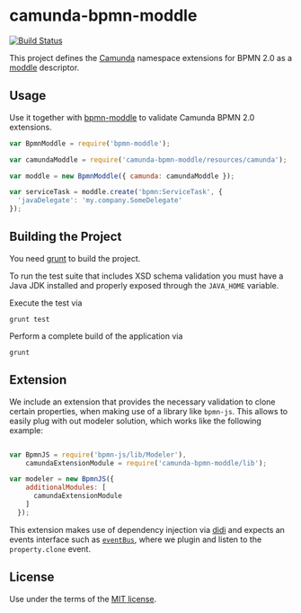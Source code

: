 # camunda-bpmn-moddle

[![Build Status](https://travis-ci.org/camunda/camunda-bpmn-moddle.svg)](https://travis-ci.org/camunda/camunda-bpmn-moddle)

This project defines the [Camunda](https://camunda.org) namespace extensions for BPMN 2.0 as a [moddle](https://github.com/bpmn-io/moddle) descriptor.


## Usage

Use it together with [bpmn-moddle](https://github.com/bpmn-io/bpmn-moddle) to validate Camunda BPMN 2.0 extensions.

```javascript
var BpmnModdle = require('bpmn-moddle');

var camundaModdle = require('camunda-bpmn-moddle/resources/camunda');

var moddle = new BpmnModdle({ camunda: camundaModdle });

var serviceTask = moddle.create('bpmn:ServiceTask', {
  'javaDelegate': 'my.company.SomeDelegate'
});
```


## Building the Project

You need [grunt](http://gruntjs.com) to build the project.

To run the test suite that includes XSD schema validation you must have a Java JDK installed and properly exposed through the `JAVA_HOME` variable.

Execute the test via

```
grunt test
```

Perform a complete build of the application via

```
grunt
```

## Extension

We include an extension that provides the necessary validation to clone certain properties, when making use of a library like `bpmn-js`. This allows to easily plug with out modeler solution, which works like the following example:

```js

var BpmnJS = require('bpmn-js/lib/Modeler'),
    camundaExtensionModule = require('camunda-bpmn-moddle/lib');

var modeler = new BpmnJS({
    additionalModules: [
      camundaExtensionModule
    ]
  });

```

This extension makes use of dependency injection via [didi](https://github.com/nikku/didi) and expects an events interface such as [`eventBus`](https://github.com/bpmn-io/diagram-js/blob/master/lib/core/EventBus.js), where we plugin and listen to the `property.clone` event.


## License

Use under the terms of the [MIT license](http://opensource.org/licenses/MIT).
